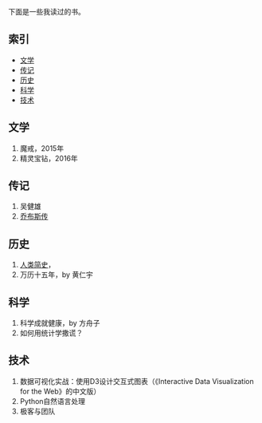 下面是一些我读过的书。


## 索引

- [文学](#文学)
- [传记](#传记)
- [历史](#历史)
- [科学](#科学)
- [技术](#技术)

## 文学

1. 魔戒，2015年
1. 精灵宝钻，2016年

## 传记

1. 吴健雄
1. [乔布斯传](http://www.ruanyifeng.com/blog/2013/03/apple_inc_and_division_of_labor.html)

## 历史

1. [人类简史](http://www.ruanyifeng.com/blog/2016/08/useless-people.html)，
1. 万历十五年，by 黄仁宇

## 科学

1. 科学成就健康，by 方舟子
1. 如何用统计学撒谎？

## 技术

1. 数据可视化实战：使用D3设计交互式图表（《Interactive Data Visualization for the Web》的中文版）
1. Python自然语言处理
1. 极客与团队
